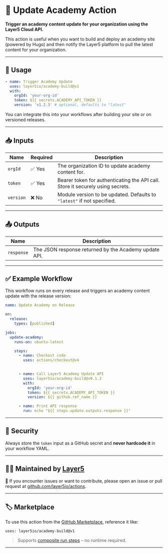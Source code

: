 

# 🏫 Update Academy Action

**Trigger an academy content update for your organization using the Layer5 Cloud API.**

This action is useful when you want to build and deploy an academy site (powered by Hugo) and then notify the Layer5 platform to pull the latest content for your organization.

---

## 🚀 Usage

```yaml
- name: Trigger Academy Update
  uses: layer5io/academy-build@v1
  with:
    orgId: 'your-org-id'
    token: ${{ secrets.ACADEMY_API_TOKEN }}
    version: 'v1.2.3' # optional, defaults to "latest"
```

You can integrate this into your workflows after building your site or on versioned releases.

---

## 📥 Inputs

| Name      | Required | Description                                                                    |
| --------- | -------- | ------------------------------------------------------------------------------ |
| `orgId`   | ✅ Yes    | The organization ID to update academy content for.                             |
| `token`   | ✅ Yes    | Bearer token for authenticating the API call. Store it securely using secrets. |
| `version` | ❌ No     | Module version to be updated. Defaults to `"latest"` if not specified.         |

---

## 📤 Outputs

| Name       | Description                                           |
| ---------- | ----------------------------------------------------- |
| `response` | The JSON response returned by the Academy update API. |

---

## ✅ Example Workflow

This workflow runs on every release and triggers an academy content update with the release version:

```yaml
name: Update Academy on Release

on:
  release:
    types: [published]

jobs:
  update-academy:
    runs-on: ubuntu-latest

    steps:
      - name: Checkout code
        uses: actions/checkout@v4

     
      - name: Call Layer5 Academy Update API
        uses: layer5io/academy-build@v0.1.3
        with:
          orgId: 'your-org-id'
          token: ${{ secrets.ACADEMY_API_TOKEN }}
          version: ${{ github.ref_name }}

      - name: Print API response
        run: echo "${{ steps.update.outputs.response }}"
```

---

## 🔐 Security

Always store the `token` input as a GitHub secret and **never hardcode it** in your workflow YAML.

---

## 🧑‍💻 Maintained by [Layer5](https://layer5.io)

💬 If you encounter issues or want to contribute, please open an issue or pull request at [github.com/layer5io/actions](https://github.com/layer5io/academy-build).

---

## 🏷️ Marketplace

To use this action from the [GitHub Marketplace](https://github.com/marketplace/actions), reference it like:

```
uses: layer5io/academy-build@v1
```

> Supports [composite run steps](https://docs.github.com/en/actions/creating-actions/creating-a-composite-action) – no runtime required.

---

